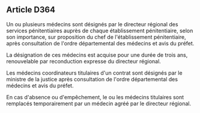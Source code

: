 Article D364
----
Un ou plusieurs médecins sont désignés par le directeur régional des services
pénitentiaires auprès de chaque établissement pénitentiaire, selon son
importance, sur proposition du chef de l'établissement pénitentiaire, après
consultation de l'ordre départemental des médecins et avis du préfet.

La désignation de ces médecins est acquise pour une durée de trois ans,
renouvelable par reconduction expresse du directeur régional.

Les médecins coordinateurs titulaires d'un contrat sont désignés par le ministre
de la justice après consultation de l'ordre départemental des médecins et avis
du préfet.

En cas d'absence ou d'empêchement, le ou les médecins titulaires sont remplacés
temporairement par un médecin agréé par le directeur régional.
